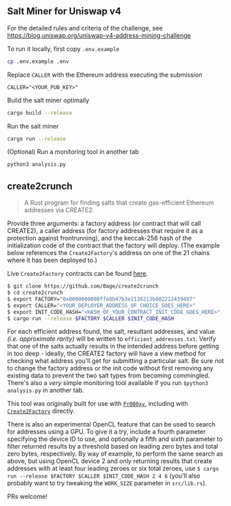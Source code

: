 ## Salt Miner for Uniswap v4

For the detailed rules and criteria of the challenge, see https://blog.uniswap.org/uniswap-v4-address-mining-challenge

To run it locally, first copy `.env.example`
```bash
cp .env.example .env
```

Replace `CALLER` with the Ethereum address executing the submission
```
CALLER="<YOUR_PUB_KEY>"
```

Build the salt miner optimally
```bash
cargo build --release
```

Run the salt miner
```bash
cargo run --release
```

(Optional) Run a monitoring tool in another tab
```bash
python3 analysis.py
```

## create2crunch

> A Rust program for finding salts that create gas-efficient Ethereum addresses via CREATE2.

Provide three arguments: a factory address (or contract that will call CREATE2), a caller address (for factory addresses that require it as a protection against frontrunning), and the keccak-256 hash of the initialization code of the contract that the factory will deploy. 
(The example below references the `Create2Factory`'s address on one of the 21 chains where it has been deployed to.)

Live `Create2Factory` contracts can be found [here](https://blockscan.com/address/0x0000000000ffe8b47b3e2130213b802212439497).

```sh
$ git clone https://github.com/0age/create2crunch
$ cd create2crunch
$ export FACTORY="0x0000000000ffe8b47b3e2130213b802212439497"
$ export CALLER="<YOUR_DEPLOYER_ADDRESS_OF_CHOICE_GOES_HERE>"
$ export INIT_CODE_HASH="<HASH_OF_YOUR_CONTRACT_INIT_CODE_GOES_HERE>"
$ cargo run --release $FACTORY $CALLER $INIT_CODE_HASH
```

For each efficient address found, the salt, resultant addresses, and value *(i.e. approximate rarity)* will be written to `efficient_addresses.txt`. Verify that one of the salts actually results in the intended address before getting in too deep - ideally, the CREATE2 factory will have a view method for checking what address you'll get for submitting a particular salt. Be sure not to change the factory address or the init code without first removing any existing data to prevent the two salt types from becoming commingled. There's also a *very* simple monitoring tool available if you run `$python3 analysis.py` in another tab.

This tool was originally built for use with [`Pr000xy`](https://github.com/0age/Pr000xy), including with [`Create2Factory`](https://github.com/0age/Pr000xy/blob/master/contracts/Create2Factory.sol) directly.

There is also an experimental OpenCL feature that can be used to search for addresses using a GPU. To give it a try, include a fourth parameter specifying the device ID to use, and optionally a fifth and sixth parameter to filter returned results by a threshold based on leading zero bytes and total zero bytes, respectively. By way of example, to perform the same search as above, but using OpenCL device 2 and only returning results that create addresses with at least four leading zeroes or six total zeroes, use `$ cargo run --release $FACTORY $CALLER $INIT_CODE_HASH 2 4 6` (you'll also probably want to try tweaking the `WORK_SIZE` parameter in `src/lib.rs`).

PRs welcome!
